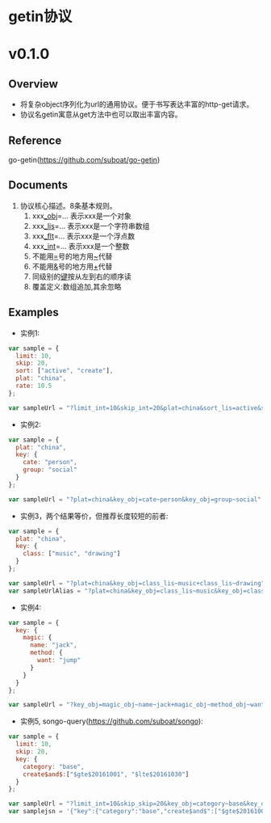 # getin协议

# v0.1.0

## Overview

* 将复杂object序列化为url的通用协议。便于书写表达丰富的http-get请求。
* 协议名getin寓意从get方法中也可以取出丰富内容。

## Reference

go-getin(https://github.com/suboat/go-getin)

## Documents

1. 协议核心描述。8条基本规则。
    1. xxx[_obj](#_obj)=... 表示xxx是一个对象
    2. xxx[_lis](#_lis)=... 表示xxx是一个字符串数组
    3. xxx[_flt](#_flt)=... 表示xxx是一个浮点数
    4. xxx[_int](#_int)=... 表示xxx是一个整数
    5. 不能用[=](#=)号的地方用[~](#~)代替
    6. 不能用[&](#&)号的地方用[+](#+)代替
    7. 同级别的[键](#键)按从左到右的顺序读
    8. 覆盖定义:数组追加,其余忽略

## Examples
* 实例1:
```javascript
var sample = {
  limit: 10,
  skip: 20,
  sort: ["active", "create"],
  plat: "china",
  rate: 10.5
};

var sampleUrl = "?limit_int=10&skip_int=20&plat=china&sort_lis=active&sort_lis=create&rate_flt=10.5";
```

* 实例2:
```javascript
var sample = {
  plat: "china",
  key: {
    cate: "person",
    group: "social"
  }
};

var sampleUrl = "?plat=china&key_obj=cate~person&key_obj=group~social";
```

* 实例3，两个结果等价，但推荐长度较短的前者:
```javascript
var sample = {
  plat: "china",
  key: {
    class: ["music", "drawing"]
  }
};

var sampleUrl = "?plat=china&key_obj=class_lis~music+class_lis~drawing";
var sampleUrlAlias = "?plat=china&key_obj=class_lis~music&key_obj=class_lis~drawing";
```

* 实例4:
```javascript
var sample = {
  key: {
    magic: {
      name: "jack",
      method: {
        want: "jump"
      }
    }
  }
};

var sampleUrl = "?key_obj=magic_obj~name~jack+magic_obj~method_obj~want~jump";
```

* 实例5, songo-query(https://github.com/suboat/songo):
```javascript
var sample = {
  limit: 10,
  skip: 20,
  key: {
    category: "base",
    create$and$:["$gte$20161001", "$lte$20161030"]
  }
};

var sampleUrl = "?limit_int=10&skip_skip=20&key_obj=category~base&key_obj=create$and$_lis~$gte$20161001&key_obj=create$and$_lis~$gte$20161001";
var samplejsn = '{"key":{"category":"base","create$and$":["$gte$20161001","$gte$20161001"]},"limit":10,"skip_skip":"20"}';
```

